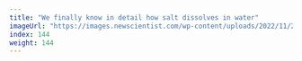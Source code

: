 ```yaml
---
title: "We finally know in detail how salt dissolves in water"
imageUrl: "https://images.newscientist.com/wp-content/uploads/2022/11/22112231/SEI_134028847.jpg?width=600"
index: 144
weight: 144
---
```

